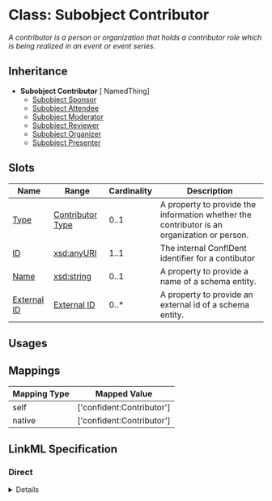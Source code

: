 # Class: Subobject Contributor
_A contributor is a person or organization that holds a contributor role which is being realized in an event or event series._







## Inheritance
* **Subobject Contributor** [ NamedThing]
    * [Subobject Sponsor](Sponsor.md)
    * [Subobject Attendee](Attendee.md)
    * [Subobject Moderator](Moderator.md)
    * [Subobject Reviewer](Reviewer.md)
    * [Subobject Organizer](Organizer.md)
    * [Subobject Presenter](Presenter.md)



## Slots

| Name | Range | Cardinality | Description  | 
| ---  | --- | --- | --- | 
| [Type](type.md) | [Contributor Type](ContributorType.md) | 0..1 | A property to provide the information whether the contributor is an organization or person.  | 
| [ID](id.md) | [xsd:anyURI](http://www.w3.org/2001/XMLSchema#anyURI) | 1..1 | The internal ConfIDent identifier for a contibutor  | 
| [Name](name.md) | [xsd:string](http://www.w3.org/2001/XMLSchema#string) | 0..1 | A property to provide a name of a schema entity.  | 
| [External ID](external_id.md) | [External ID](ExternalIdentifier.md) | 0..* | A property to provide an external id of a schema entity.  | 


## Usages












## Mappings

| Mapping Type | Mapped Value |
| ---  | ---  |
| self | ['confident:Contributor'] |
| native | ['confident:Contributor'] |


## LinkML Specification

<!-- TODO: investigate https://stackoverflow.com/questions/37606292/how-to-create-tabbed-code-blocks-in-mkdocs-or-sphinx -->

### Direct

<details>
```yaml
name: Contributor
description: A contributor is a person or organization that holds a contributor role
  which is being realized in an event or event series.
title: Subobject Contributor
from_schema: https://raw.githubusercontent.com/TIBHannover/ConfIDent_schema/%238_naming/src/linkml/ConfIDent_schema.yaml
mixins:
- NamedThing
slots:
- type
slot_usage:
  type:
    name: type
    description: A property to provide the information whether the contributor is
      an organization or person.
    designates_type: true
    range: ContributorType
  id:
    name: id
    description: The internal ConfIDent identifier for a contibutor

```
</details>

### Induced

<details>
```yaml
name: Contributor
description: A contributor is a person or organization that holds a contributor role
  which is being realized in an event or event series.
title: Subobject Contributor
from_schema: https://raw.githubusercontent.com/TIBHannover/ConfIDent_schema/%238_naming/src/linkml/ConfIDent_schema.yaml
mixins:
- NamedThing
slot_usage:
  type:
    name: type
    description: A property to provide the information whether the contributor is
      an organization or person.
    designates_type: true
    range: ContributorType
  id:
    name: id
    description: The internal ConfIDent identifier for a contibutor
attributes:
  type:
    name: type
    description: A property to provide the information whether the contributor is
      an organization or person.
    title: Type
    from_schema: https://raw.githubusercontent.com/TIBHannover/ConfIDent_schema/%238_naming/src/linkml/ConfIDent_schema.yaml
    abstract: true
    slot_uri: rdf:type
    designates_type: true
    alias: type
    owner: Contributor
    range: ContributorType
  id:
    name: id
    description: The internal ConfIDent identifier for a contibutor
    title: ID
    from_schema: https://raw.githubusercontent.com/TIBHannover/ConfIDent_schema/%238_naming/src/linkml/ConfIDent_schema.yaml
    identifier: true
    alias: id
    owner: Contributor
    range: uriorcurie
    required: true
  name:
    name: name
    description: A property to provide a name of a schema entity.
    title: Name
    from_schema: https://raw.githubusercontent.com/TIBHannover/ConfIDent_schema/%238_naming/src/linkml/ConfIDent_schema.yaml
    slot_uri: sdo:name
    alias: name
    owner: Contributor
    range: string
  external_id:
    name: external_id
    description: A property to provide an external id of a schema entity.
    title: External ID
    from_schema: https://raw.githubusercontent.com/TIBHannover/ConfIDent_schema/%238_naming/src/linkml/ConfIDent_schema.yaml
    slot_uri: iao:0000235
    multivalued: true
    alias: external_id
    owner: Contributor
    range: ExternalIdentifier
    inlined: true
    inlined_as_list: true

```
</details>